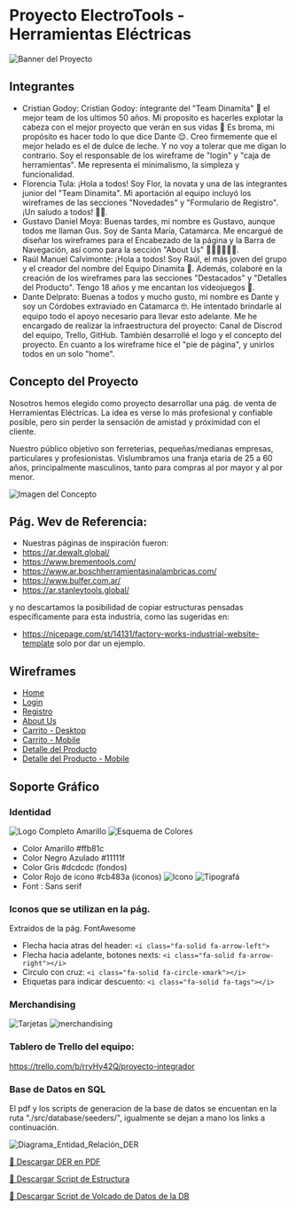 # Proyecto ElectroTools - Herramientas Eléctricas

![Banner del Proyecto](./public/img/electroTools/identidad/Banner%20Logo%20Amarillo%20Negro.jpg)

## Integrantes

- Cristian Godoy: Cristian Godoy: integrante del "Team Dinamita" 🧨  el mejor team de los ultimos 50 años. Mi proposito es hacerles explotar la cabeza con el mejor proyecto que verán en sus vidas 🤯  Es broma, mi propósito es hacer todo lo que dice Dante 😌.
Creo firmemente que el mejor helado es el de dulce de leche. Y no voy a tolerar que me digan lo contrario.
Soy el responsable de los wireframe de "login" y "caja de herramientas".
Me representa el minimalismo, la simpleza y funcionalidad.
- Florencia Tula: ¡Hola a todos! Soy Flor, la novata y una de las integrantes junior del "Team Dinamita". Mi aportación al equipo incluyó los wireframes de las secciones "Novedades" y "Formulario de Registro". ¡Un saludo a todos! 👋🏻.
- Gustavo Daniel Moya: Buenas tardes, mi nombre es Gustavo, aunque todos me llaman Gus. Soy de Santa María, Catamarca. Me encargué de diseñar los wireframes para el Encabezado de la página y la Barra de Navegación, así como para la sección "About Us" 🙍‍♂️🙍‍♂️🙍‍♂️.
- Raúl Manuel Calvimonte: ¡Hola a todos! Soy Raúl, el más joven del grupo y el creador del nombre del Equipo Dinamita 🧨. Además, colaboré en la creación de los wireframes para las secciones "Destacados" y "Detalles del Producto". Tengo 18 años y me encantan los videojuegos 👾.
- Dante Delprato: Buenas a todos y mucho gusto, mi nombre es Dante y soy un Córdobes extraviado en Catamarca 🤓. He intentado brindarle al equipo todo el apoyo necesario para llevar esto adelante. Me he encargado de realizar la infraestructura del proyecto: Canal de Discrod del equipo, Trello, GitHub. También desarrollé el logo y el concepto del proyecto.
En cuanto a los wireframe hice el "pie de página", y unirlos todos en un solo "home". 

## Concepto del Proyecto

Nosotros hemos elegido como proyecto desarrollar una pág. de venta de Herramientas Eléctricas.
La idea es verse lo más profesional y confiable posible, pero sin perder la sensación de amistad y próximidad con el cliente. 

Nuestro público objetivo son ferreterias, pequeñas/medianas empresas, particulares y profesionistas. Vislumbramos una franja etaria de 25 a 60 años, principalmente masculinos, tanto para compras al por mayor y al por menor.

![Imagen del Concepto](./public/img/electroTools/concepto/Concepto.jpg)

## Pág. Wev de Referencia:

- Nuestras páginas de inspiración fueron:
- https://ar.dewalt.global/
- https://www.brementools.com/
- https://www.ar.boschherramientasinalambricas.com/
- https://www.bulfer.com.ar/
- https://ar.stanleytools.global/

y no descartamos la posibilidad de copiar estructuras pensadas específicamente para esta industria, como las sugeridas en:
- https://nicepage.com/st/14131/factory-works-industrial-website-template
solo por dar un ejemplo.

## Wireframes

- [Home](./public/wireframes/Home---Desktop.pdf)
- [Login](./public/wireframes/Login.pdf)
- [Registro](./public/wireframes/Formulario-de-Registro.pdf)
- [About Us](./public/wireframes/AboutUs.pdf)
- [Carrito - Desktop](./public/wireframes/Carrito-Version-Desktop---Wireframe.pdf)
- [Carrito - Mobile](./public/wireframes/Carrito-Version-Mobile---Wireframe.pdf)
- [Detalle del Producto](./public/wireframes/Detalles-del-Producto---Desktop.pdf)
- [Detalle del Producto - Mobile](./public/wireframes/Detalles-del-Producto---Mobile.pdf)

## Soporte Gráfico

### Identidad

![Logo Completo Amarillo](./public/img/electroTools/identidad/LogoCompletoAmarillo-removebg.png)
![Esquema de Colores](./public/img/electroTools/concepto/esquema%20de%20colores.png)
- Color Amarillo #ffb81c
- Color Negro Azulado #11111f
- Color Gris #dcdcdc (fondos)
- Color Rojo de icono #cb483a (iconos)
![Icono](./public/img/electroTools/concepto/Icono.jpg)
![Tipografá](./public/img/electroTools/concepto/typografia.jpg)
- Font : Sans serif

### Iconos que se utilizan en la pág.

Extraidos de la pág. FontAwesome
- Flecha hacia atras del header: `<i class="fa-solid fa-arrow-left">`
- Flecha hacia adelante, botones nexts: `<i class="fa-solid fa-arrow-right"></i>`
- Circulo con cruz: `<i class="fa-solid fa-circle-xmark"></i>`
- Etiquetas para indicar descuento: `<i class="fa-solid fa-tags"></i>`

### Merchandising

![Tarjetas](./public/img/electroTools/concepto/Logos.jpg)
![merchandising](./public/img/electroTools/merchandising/merchandising.jpg)


### Tablero de Trello del equipo:
https://trello.com/b/rryHy42Q/proyecto-integrador


### Base de Datos en SQL
El pdf y los scripts de generacion de la base de datos se encuentan en la ruta "./src/database/seeders/", igualmente se dejan a mano los links a continuación.

![Diagrama_Entidad_Relación_DER](./src/database/seeders/DER.jpg)

<a href="./src/database/seeders/DER ElectroTools.pdf" download>📕 Descargar DER en PDF</a>

<a href="./src/database/seeders/electrotools_db_structure.sql" download>📂 Descargar Script de Estructura</a>

<a href="./src/database/seeders/electrotools_db_data.sql" download>🧾 Descargar Script de Volcado de Datos de la DB</a>